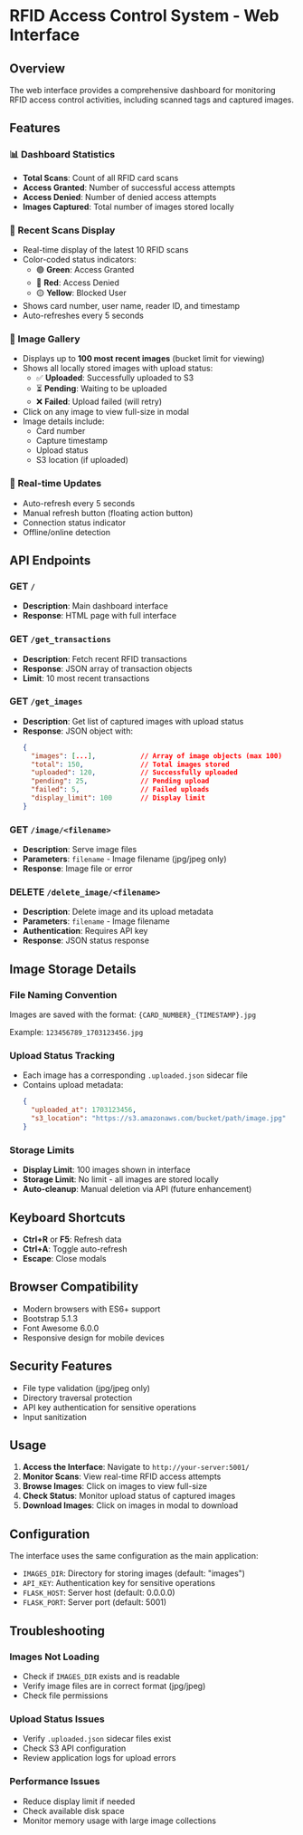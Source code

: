 # RFID Access Control System - Web Interface

## Overview

The web interface provides a comprehensive dashboard for monitoring RFID access control activities, including scanned tags and captured images.

## Features

### 📊 Dashboard Statistics
- **Total Scans**: Count of all RFID card scans
- **Access Granted**: Number of successful access attempts
- **Access Denied**: Number of denied access attempts
- **Images Captured**: Total number of images stored locally

### 📱 Recent Scans Display
- Real-time display of the latest 10 RFID scans
- Color-coded status indicators:
  - 🟢 **Green**: Access Granted
  - 🔴 **Red**: Access Denied
  - 🟡 **Yellow**: Blocked User
- Shows card number, user name, reader ID, and timestamp
- Auto-refreshes every 5 seconds

### 📸 Image Gallery
- Displays up to **100 most recent images** (bucket limit for viewing)
- Shows all locally stored images with upload status:
  - ✅ **Uploaded**: Successfully uploaded to S3
  - ⏳ **Pending**: Waiting to be uploaded
  - ❌ **Failed**: Upload failed (will retry)
- Click on any image to view full-size in modal
- Image details include:
  - Card number
  - Capture timestamp
  - Upload status
  - S3 location (if uploaded)

### 🔄 Real-time Updates
- Auto-refresh every 5 seconds
- Manual refresh button (floating action button)
- Connection status indicator
- Offline/online detection

## API Endpoints

### GET `/`
- **Description**: Main dashboard interface
- **Response**: HTML page with full interface

### GET `/get_transactions`
- **Description**: Fetch recent RFID transactions
- **Response**: JSON array of transaction objects
- **Limit**: 10 most recent transactions

### GET `/get_images`
- **Description**: Get list of captured images with upload status
- **Response**: JSON object with:
  ```json
  {
    "images": [...],           // Array of image objects (max 100)
    "total": 150,              // Total images stored
    "uploaded": 120,           // Successfully uploaded
    "pending": 25,             // Pending upload
    "failed": 5,               // Failed uploads
    "display_limit": 100       // Display limit
  }
  ```

### GET `/image/<filename>`
- **Description**: Serve image files
- **Parameters**: `filename` - Image filename (jpg/jpeg only)
- **Response**: Image file or error

### DELETE `/delete_image/<filename>`
- **Description**: Delete image and its upload metadata
- **Parameters**: `filename` - Image filename
- **Authentication**: Requires API key
- **Response**: JSON status response

## Image Storage Details

### File Naming Convention
Images are saved with the format: `{CARD_NUMBER}_{TIMESTAMP}.jpg`

Example: `123456789_1703123456.jpg`

### Upload Status Tracking
- Each image has a corresponding `.uploaded.json` sidecar file
- Contains upload metadata:
  ```json
  {
    "uploaded_at": 1703123456,
    "s3_location": "https://s3.amazonaws.com/bucket/path/image.jpg"
  }
  ```

### Storage Limits
- **Display Limit**: 100 images shown in interface
- **Storage Limit**: No limit - all images are stored locally
- **Auto-cleanup**: Manual deletion via API (future enhancement)

## Keyboard Shortcuts

- **Ctrl+R** or **F5**: Refresh data
- **Ctrl+A**: Toggle auto-refresh
- **Escape**: Close modals

## Browser Compatibility

- Modern browsers with ES6+ support
- Bootstrap 5.1.3
- Font Awesome 6.0.0
- Responsive design for mobile devices

## Security Features

- File type validation (jpg/jpeg only)
- Directory traversal protection
- API key authentication for sensitive operations
- Input sanitization

## Usage

1. **Access the Interface**: Navigate to `http://your-server:5001/`
2. **Monitor Scans**: View real-time RFID access attempts
3. **Browse Images**: Click on images to view full-size
4. **Check Status**: Monitor upload status of captured images
5. **Download Images**: Click on images in modal to download

## Configuration

The interface uses the same configuration as the main application:
- `IMAGES_DIR`: Directory for storing images (default: "images")
- `API_KEY`: Authentication key for sensitive operations
- `FLASK_HOST`: Server host (default: 0.0.0.0)
- `FLASK_PORT`: Server port (default: 5001)

## Troubleshooting

### Images Not Loading
- Check if `IMAGES_DIR` exists and is readable
- Verify image files are in correct format (jpg/jpeg)
- Check file permissions

### Upload Status Issues
- Verify `.uploaded.json` sidecar files exist
- Check S3 API configuration
- Review application logs for upload errors

### Performance Issues
- Reduce display limit if needed
- Check available disk space
- Monitor memory usage with large image collections
